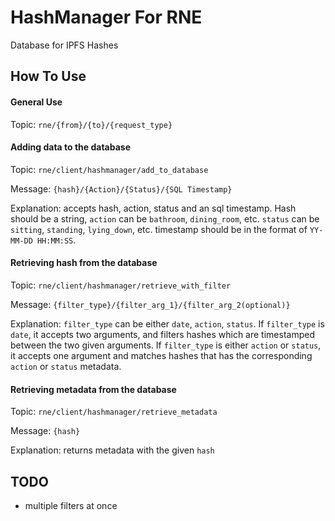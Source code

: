 # HashManager For RNE
Database for IPFS Hashes

## How To Use
#### General Use
Topic: `rne/{from}/{to}/{request_type}`

#### Adding data to the database
Topic: `rne/client/hashmanager/add_to_database`

Message: `{hash}/{Action}/{Status}/{SQL Timestamp}`

Explanation: accepts hash, action, status and an sql timestamp. Hash should be a string, `action` can be `bathroom`, `dining_room`, etc. `status` can be `sitting`, `standing`, `lying_down`, etc. timestamp should be in the format of `YY-MM-DD HH:MM:SS`.

#### Retrieving hash from the database
Topic: `rne/client/hashmanager/retrieve_with_filter`

Message: `{filter_type}/{filter_arg_1}/{filter_arg_2(optional)}`

Explanation: `filter_type` can be either `date`, `action`, `status`. If `filter_type` is `date`, it accepts two arguments, and filters hashes which are timestamped between the two given arguments. If `filter_type` is either `action` or `status`, it accepts one argument and matches hashes that has the corresponding `action` or `status` metadata.

#### Retrieving metadata from the database
Topic: `rne/client/hashmanager/retrieve_metadata`

Message: `{hash}`

Explanation: returns metadata with the given `hash`

## TODO
- multiple filters at once